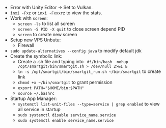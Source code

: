 - Error with Unity Editor -> Set to Vulkan.
- `inxi -Fxz`  or `inxi -Fxxxrz` to view the stats.
- Work with `screen`:
	- `screen -ls` to list all screen
	- `screen -S PID -X quit` to close screen depend PID
	- `screen` to create new screen 
- Setup new VPS Unbutu:
	- Firewall
- `sudo update-alternatives --config java` to modify default jdk
- Create the symbolic link:
	- Create a .sh file and typing into ```
	  #!/bin/bash 
	  nohup /opt/smartgit/bin/smartgit.sh > /dev/null 2>&1 &```
	- `ln -s /opt/smartgit/bin/smartgit_run.sh ~/bin/smartgit` to create link
	- `chmod +x ~/bin/smartgit` to grant permission 
	- `export PATH="$HOME/bin:$PATH"`
	- `source ~/.bashrc`
- Startup App Manager:
	- `systemctl list-unit-files --type=service | grep enabled` to view all service in startup
	- `sudo systemctl disable service_name.service`
	- `sudo systemctl enable service_name.service`